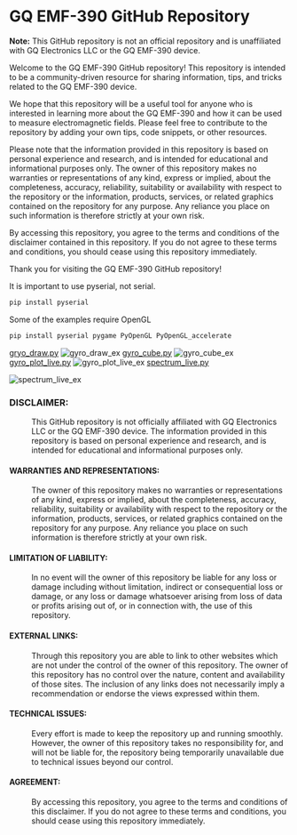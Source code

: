 # GQ EMF-390 GitHub Repository

**Note:** This GitHub repository is not an official repository and is unaffiliated with GQ Electronics LLC or the GQ EMF-390 device.

Welcome to the GQ EMF-390 GitHub repository! This repository is intended to be a community-driven resource for sharing information, tips, and tricks related to the GQ EMF-390 device. 

We hope that this repository will be a useful tool for anyone who is interested in learning more about the GQ EMF-390 and how it can be used to measure electromagnetic fields. Please feel free to contribute to the repository by adding your own tips, code snippets, or other resources.

Please note that the information provided in this repository is based on personal experience and research, and is intended for educational and informational purposes only. The owner of this repository makes no warranties or representations of any kind, express or implied, about the completeness, accuracy, reliability, suitability or availability with respect to the repository or the information, products, services, or related graphics contained on the repository for any purpose. Any reliance you place on such information is therefore strictly at your own risk.

By accessing this repository, you agree to the terms and conditions of the disclaimer contained in this repository. If you do not agree to these terms and conditions, you should cease using this repository immediately.

Thank you for visiting the GQ EMF-390 GitHub repository!


It is important to use pyserial, not serial. 

```bash
pip install pyserial
```

Some of the examples require OpenGL

```bash
pip install pyserial pygame PyOpenGL PyOpenGL_accelerate
```

[gryo_draw.py](https://github.com/docdann/gq-emf-390/blob/main/gyro/gryo_draw.py)
![gyro_draw_ex](https://user-images.githubusercontent.com/92988409/231658573-0ee7c558-a91e-4159-8816-84fb6be4563b.png)
[gyro_cube.py](https://github.com/docdann/gq-emf-390/blob/main/gyro/gyro_cube.py)
![gyro_cube_ex](https://user-images.githubusercontent.com/92988409/231658768-23654308-36da-4f1b-b14f-3a2642e4714a.png)
[gyro_plot_live.py](https://github.com/docdann/gq-emf-390/blob/main/gyro/gyro_plot_live.py)
![gyro_plot_live_ex](https://user-images.githubusercontent.com/92988409/231659352-54161f5e-4012-4abd-a1f8-334c3d1836b4.png)
[spectrum_live.py](https://github.com/docdann/gq-emf-390/blob/main/spectrum/spectrum_live.py)

![spectrum_live_ex](https://user-images.githubusercontent.com/92988409/231669651-4973698a-a0dc-44e9-8f9f-273730c74621.png)



<dl>
  <dt><h3>DISCLAIMER:</h3></dt>
  <dd><p>This GitHub repository is not officially affiliated with GQ Electronics LLC or the GQ EMF-390 device. The information provided in this repository is based on personal experience and research, and is intended for educational and informational purposes only.</p></dd>

  <dt><h4>WARRANTIES AND REPRESENTATIONS:</h4></dt>
  <dd><p>The owner of this repository makes no warranties or representations of any kind, express or implied, about the completeness, accuracy, reliability, suitability or availability with respect to the repository or the information, products, services, or related graphics contained on the repository for any purpose. Any reliance you place on such information is therefore strictly at your own risk.</p></dd>

  <dt><h4>LIMITATION OF LIABILITY:</h4></dt>
  <dd><p>In no event will the owner of this repository be liable for any loss or damage including without limitation, indirect or consequential loss or damage, or any loss or damage whatsoever arising from loss of data or profits arising out of, or in connection with, the use of this repository.</p></dd>

  <dt><h4>EXTERNAL LINKS:</h4></dt>
  <dd><p>Through this repository you are able to link to other websites which are not under the control of the owner of this repository. The owner of this repository has no control over the nature, content and availability of those sites. The inclusion of any links does not necessarily imply a recommendation or endorse the views expressed within them.</p></dd>

  <dt><h4>TECHNICAL ISSUES:</h4></dt>
  <dd><p>Every effort is made to keep the repository up and running smoothly. However, the owner of this repository takes no responsibility for, and will not be liable for, the repository being temporarily unavailable due to technical issues beyond our control.</p></dd>

  <dt><h4>AGREEMENT:</h4></dt>
  <dd><p>By accessing this repository, you agree to the terms and conditions of this disclaimer. If you do not agree to these terms and conditions, you should cease using this repository immediately.</p></dd>
</dl>
